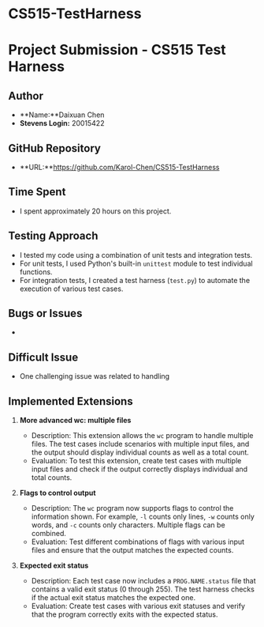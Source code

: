 # CS515-TestHarness

# Project Submission - CS515 Test Harness

## Author

- **Name:**Daixuan Chen
- **Stevens Login:** 20015422

## GitHub Repository

- **URL:**https://github.com/Karol-Chen/CS515-TestHarness

## Time Spent

- I spent approximately 20 hours on this project.

## Testing Approach

- I tested my code using a combination of unit tests and integration tests.
- For unit tests, I used Python's built-in `unittest` module to test individual functions.
- For integration tests, I created a test harness (`test.py`) to automate the execution of various test cases.

## Bugs or Issues

-

## Difficult Issue

- One challenging issue was related to handling

## Implemented Extensions

1. **More advanced wc: multiple files**

   - Description: This extension allows the `wc` program to handle multiple files. The test cases include scenarios with multiple input files, and the output should display individual counts as well as a total count.
   - Evaluation: To test this extension, create test cases with multiple input files and check if the output correctly displays individual and total counts.

2. **Flags to control output**

   - Description: The `wc` program now supports flags to control the information shown. For example, `-l` counts only lines, `-w` counts only words, and `-c` counts only characters. Multiple flags can be combined.
   - Evaluation: Test different combinations of flags with various input files and ensure that the output matches the expected counts.

3. **Expected exit status**
   - Description: Each test case now includes a `PROG.NAME.status` file that contains a valid exit status (0 through 255). The test harness checks if the actual exit status matches the expected one.
   - Evaluation: Create test cases with various exit statuses and verify that the program correctly exits with the expected status.
